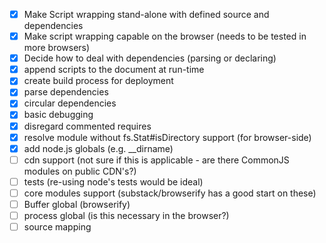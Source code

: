 - [x] Make Script wrapping stand-alone with defined source and dependencies
- [x] Make script wrapping capable on the browser (needs to be tested in more browsers)
- [x] Decide how to deal with dependencies (parsing or declaring)
- [x] append scripts to the document at run-time
- [x] create build process for deployment
- [x] parse dependencies
- [x] circular dependencies
- [x] basic debugging
- [x] disregard commented requires
- [x] resolve module without fs.Stat#isDirectory support (for browser-side)
- [x] add node.js globals (e.g. __dirname)
- [ ] cdn support (not sure if this is applicable - are there CommonJS modules on public CDN's?)
- [ ] tests (re-using node's tests would be ideal)
- [ ] core modules support (substack/browserify has a good start on these)
- [ ] Buffer global (browserify)
- [ ] process global (is this necessary in the browser?)
- [ ] source mapping